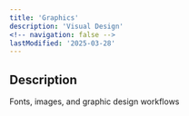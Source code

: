 ```yaml
---
title: 'Graphics'
description: 'Visual Design'
<!-- navigation: false --> 
lastModified: '2025-03-28'
---
```


## Description

Fonts, images, and graphic design workflows
